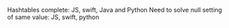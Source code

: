 Hashtables complete: JS, swift, Java and Python
Need to solve null setting of same value: JS, swift, python
